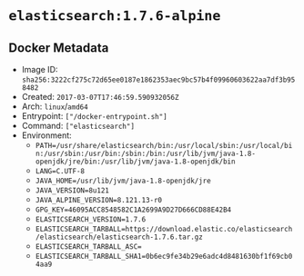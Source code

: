 # `elasticsearch:1.7.6-alpine`

## Docker Metadata

- Image ID: `sha256:3222cf275c72d65ee0187e1862353aec9bc57b4f09960603622aa7df3b958482`
- Created: `2017-03-07T17:46:59.590932056Z`
- Arch: `linux`/`amd64`
- Entrypoint: `["/docker-entrypoint.sh"]`
- Command: `["elasticsearch"]`
- Environment:
  - `PATH=/usr/share/elasticsearch/bin:/usr/local/sbin:/usr/local/bin:/usr/sbin:/usr/bin:/sbin:/bin:/usr/lib/jvm/java-1.8-openjdk/jre/bin:/usr/lib/jvm/java-1.8-openjdk/bin`
  - `LANG=C.UTF-8`
  - `JAVA_HOME=/usr/lib/jvm/java-1.8-openjdk/jre`
  - `JAVA_VERSION=8u121`
  - `JAVA_ALPINE_VERSION=8.121.13-r0`
  - `GPG_KEY=46095ACC8548582C1A2699A9D27D666CD88E42B4`
  - `ELASTICSEARCH_VERSION=1.7.6`
  - `ELASTICSEARCH_TARBALL=https://download.elastic.co/elasticsearch/elasticsearch/elasticsearch-1.7.6.tar.gz`
  - `ELASTICSEARCH_TARBALL_ASC=`
  - `ELASTICSEARCH_TARBALL_SHA1=0b6ec9fe34b29e6adc4d8481630bf1f69cb04aa9`
